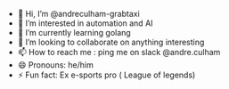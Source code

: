 - 👋 Hi, I’m @andreculham-grabtaxi
- 👀 I’m interested in automation and AI
- 🌱 I’m currently learning golang
- 💞️ I’m looking to collaborate on anything interesting
- 📫 How to reach me : ping me on slack @andre.culham
- 😄 Pronouns: he/him
- ⚡ Fun fact: Ex e-sports pro ( League of legends)

<!---
andreculham-grabtaxi/andreculham-grabtaxi is a ✨ special ✨ repository because its `README.md` (this file) appears on your GitHub profile.
You can click the Preview link to take a look at your changes.
--->
